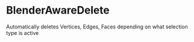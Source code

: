 # BlenderAwareDelete
Automatically deletes Vertices, Edges, Faces depending on what selection type is active
